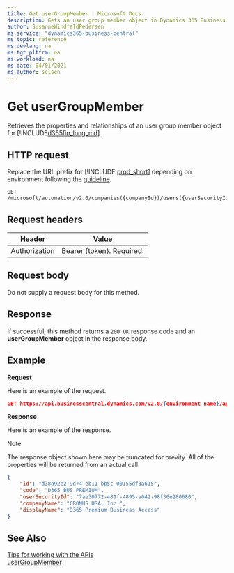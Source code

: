 ```yaml
---
title: Get userGroupMember | Microsoft Docs
description: Gets an user group member object in Dynamics 365 Business Central.
author: SusanneWindfeldPedersen
ms.service: "dynamics365-business-central"
ms.topic: reference
ms.devlang: na
ms.tgt_pltfrm: na
ms.workload: na
ms.date: 04/01/2021
ms.author: solsen
---
```


<!-- NOTE: This article is an auto-generated stub from the metadata file. -->
<!-- The sections marked with an EDIT_IS_REQUIRED require manual editing. -->
# Get userGroupMember

Retrieves the properties and relationships of an user group member object for [!INCLUDE[d365fin_long_md](../../includes/d365fin_long_md.md)].

## HTTP request

Replace the URL prefix for [!INCLUDE [prod_short](../../includes/prod_short.md)] depending on environment following the [guideline](/dynamics365/dynamics-nav/api-reference/v2.0/enabling-apis-for-dynamics-nav).


```
GET /microsoft/automation/v2.0/companies({companyId})/users({userSecurityId})/userGroupMembers({userGroupMemberId})
```

## Request headers

|Header|Value|
|------|-----|
|Authorization  |Bearer {token}. Required. |

## Request body

Do not supply a request body for this method.

## Response

If successful, this method returns a ```200 OK``` response code and an **userGroupMember** object in the response body.

## Example

**Request**

Here is an example of the request.
```json
GET https://api.businesscentral.dynamics.com/v2.0/{environment name}/api/microsoft/automation/v2.0/companies({companyId})/users({userSecurityId})/userGroupMembers({userGroupMemberId})
```

**Response**

Here is an example of the response. 

> [!NOTE]  
>   The response object shown here may be truncated for brevity. All of the properties will be returned from an actual call.

```json
{
    "id": "d38a92e2-9d74-eb11-bb5c-00155df3a615",
    "code": "D365 BUS PREMIUM",
    "userSecurityId": "7ae30772-481f-4895-a042-98f36e280680",
    "companyName": "CRONUS USA, Inc.",
    "displayName": "D365 Premium Business Access"
}
```

## See Also

[Tips for working with the APIs](../../developer/devenv-connect-apps-tips.md)  
[userGroupMember](../resources/dynamics_userGroupMember.md)